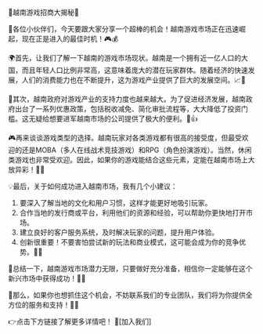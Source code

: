 🎉越南游戏招商大揭秘🎊

🚀各位小伙伴们，今天要跟大家分享一个超棒的机会！越南游戏市场正在迅速崛起，现在正是进入的最佳时机！🎮💰

🌍首先，让我们了解一下越南的游戏市场现状。越南是一个拥有近一亿人口的大国，而且年轻人口比例非常高，这意味着庞大的潜在玩家群体。随着经济的快速发展，人们的消费能力也在不断提升，这为游戏产业提供了巨大的发展空间。📈💼

💸其次，越南政府对游戏产业的支持力度也越来越大。为了促进经济发展，越南政府出台了一系列优惠政策，包括税收减免、简化审批流程等，大大降低了投资门槛。这无疑给想要进军越南市场的公司提供了极大的便利。💼👍

🎮再来谈谈游戏类型的选择。越南玩家对各类游戏都有很高的接受度，但最受欢迎的还是MOBA（多人在线战术竞技游戏）和RPG（角色扮演游戏）。当然，休闲类游戏也非常受欢迎。因此，如果你的游戏能结合这些元素，定能在越南市场上大放异彩！🌟🎯

💡最后，关于如何成功进入越南市场，我有几个小建议：
1. 要深入了解当地的文化和用户习惯，这样才能更好地吸引玩家。
2. 合作当地的发行商或平台，利用他们的资源和经验，可以帮助你更快地打开市场。
3. 建立良好的客户服务系统，及时解决玩家的问题，提升用户体验。
4. 创新很重要！不要害怕尝试新的玩法和商业模式，这可能会成为你的竞争优势。🧐🌟

🌈总结一下，越南游戏市场潜力无限，只要做好充分准备，相信你一定能够在这个新兴市场中获得成功！🚀🎉

🎁那么，如果你也想抓住这个机会，不妨联系我们的专业团队，我们将为你提供全方位的服务和支持！🤝💼

👉点击下方链接了解更多详情吧！
🔗[加入我们]